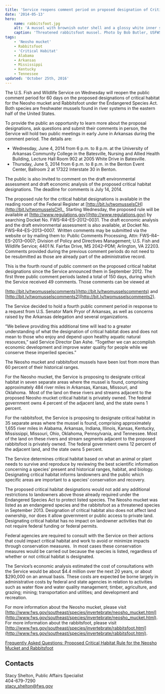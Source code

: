 ```yaml
---
title: 'Service reopens comment period on proposed designation of Critical Habitat for neosho mucket and rabbitsfoot'
date: '2014-05-13'
hero:
    name: rabbitsfoot.jpg
    alt: 'A mussel with brownish outer shell and a glossy white inner shell that resembles a baked potato.'
    caption: 'Threatened rabbitsfoot mussel. Photo by Bob Butler, USFWS.'
tags:
    - 'Neosho mucket'
    - Rabbitsfoot
    - 'Critical Habitat'
    - Alabama
    - Arkansas
    - Mississippi
    - Kentucky
    - Tennessee
updated: 'October 25th, 2016'
---
```


The U.S. Fish and Wildlife Service on Wednesday will reopen the public comment period for 60 days on the proposed designations of critical habitat for the Neosho mucket and Rabbitsfoot under the Endangered Species Act. Both species are freshwater mussels found in river systems in the eastern half of the United States.

To provide the public an opportunity to learn more about the proposal designations, ask questions and submit their comments in person, the Service will hold two public meetings in early June in Arkansas during the comment period. The details are:

*   Wednesday, June 4, 2014 from 6 p.m. to 8 p.m. at the University of Arkansas Community College in the Batesville, Nursing and Allied Health Building, Lecture Hall Room 902 at 2005 White Drive in Batesville.
*   Thursday, June 5, 2014 from 6 p.m. to 8 p.m. in the Benton Event Center, Ballroom 2 at 17322 Interstate 30 in Benton.

The public is also invited to comment on the draft environmental assessment and draft economic analysis of the proposed critical habitat designations. The deadline for comments is July 14, 2014.

The proposed rule for the critical habitat designations is available in the reading room of the Federal Register at [http://bit.ly/twomusselsCH](http://bit.ly/twomusselsCH).  Starting Wednesday, the proposed rule will be available at [http://www.regulations.gov](http://www.regulations.gov) by searching Docket No. FWS–R4–ES–2012–0031\. The draft economic analysis and the draft environmental assessment is also available, at Docket No. FWS–R4–ES–2013–0007\.  Written comments may be submitted via the website or by mailing them to: Public Comments Processing, Attn: FWS–R4–ES–2013–0007; Division of Policy and Directives Management; U.S. Fish and Wildlife Service; 4401 N. Fairfax Drive, MS 2042–PDM; Arlington, VA 22203\. Comments provided during the previous comment periods do not need to be resubmitted as those are already part of the administrative record.

This is the fourth round of public comment on the proposed critical habitat designations since the Service announced them in September 2012\. The first three public comment periods lasted a total of 150 days, during which the Service received 49 comments. Those comments can be viewed at

[http://bit.ly/twomusselscomments](http://bit.ly/twomusselscomments) and [http://bit.ly/twomusselscomments2](http://bit.ly/twomusselscomments2).

The Service decided to hold a fourth public comment period in response to a request from U.S. Senator Mark Pryor of Arkansas, as well as concerns raised by the Arkansas delegation and several organizations.

“We believe providing this additional time will lead to a greater understanding of what the designation of critical habitat does and does not mean to those who enjoy and depend upon healthy aquatic natural resources,” said Service Director Dan Ashe. “Together we can accomplish economic development and improve water quality for people while we conserve these imperiled species.”

The Neosho mucket and rabbitsfoot mussels have been lost from more than 60 percent of their historical ranges.

For the Neosho mucket, the Service is proposing to designate critical habitat in seven separate areas where the mussel is found, comprising approximately 484 river miles in Arkansas, Kansas, Missouri, and Oklahoma.  Most of the land on these rivers and streams adjacent to the proposed Neosho mucket critical habitat is privately owned. The federal government owns 4 percent of the adjacent land, and the state owns 1 percent.

For the rabbitsfoot, the Service is proposing to designate critical habitat in 35 separate areas where the mussel is found, comprising approximately 1,655 river miles in Alabama, Arkansas, Indiana, Illinois, Kansas, Kentucky, Mississippi, Missouri, Ohio, Oklahoma, Pennsylvania, and Tennessee. Most of the land on these rivers and stream segments adjacent to the proposed rabbitsfoot is privately owned. The federal government owns 12 percent of the adjacent land, and the state owns 5 percent.

The Service determines critical habitat based on what an animal or plant needs to survive and reproduce by reviewing the best scientific information concerning a species’ present and historical ranges, habitat, and biology.  Designating critical habitat informs landowners and the public which specific areas are important to a species’ conservation and recovery.

The proposed critical habitat designations would not add any additional restrictions to landowners above those already required under the Endangered Species Act to protect listed species. The Neosho mucket was listed as an endangered species and the rabbitsfoot as a threatened species in September 2013\. Designation of critical habitat also does not affect land ownership, nor does it allow government or public access to private land. Designating critical habitat has no impact on landowner activities that do not require federal funding or federal permits.

Federal agencies are required to consult with the Service on their actions that could impact critical habitat and work to avoid or minimize impacts through conservation measures.  In most cases these conservation measures would be carried out because the species is listed, regardless of whether or not critical habitat is designated.

The Service’s economic analysis estimated the cost of consultations with the Service would be about $4.4 million over the next 20 years, or about $290,000 on an annual basis. These costs are expected be borne largely in administrative costs by federal and state agencies in relation to activities such as water flow and water quality management; timber, agriculture, and grazing; mining; transportation and utilities; and development and recreation.

For more information about the Neosho mucket, please visit [http://www.fws.gov/southeast/species/invertebrate/neosho_mucket.html](http://www.fws.gov/southeast/species/invertebrate/neosho_mucket.html). For more information about the rabbitsfoot, please visit [http://www.fws.gov/southeast/species/invertebrate/rabbitsfoot.html](http://www.fws.gov/southeast/species/invertebrate/rabbitsfoot.html).

[Frequently Asked Questions: Proposed Critical Habitat Rule for the Neosho Mucket and Rabbitsfoot](http://www.fws.gov/southeast/news/2014/QandA_TwoMussels_05132014.pdf)

## Contacts

Stacy Shelton, Public Affairs Specialist  
404-679-7290  
[stacy_shelton@fws.gov](mailto:stacy_shelton@fws.gov)
